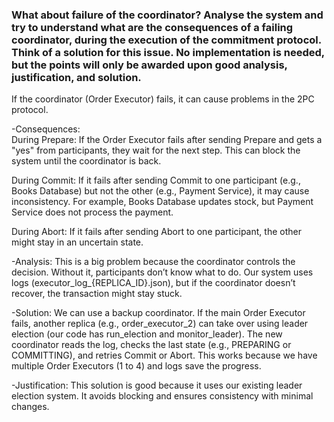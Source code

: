 ### What about failure of the coordinator? Analyse the system and try to understand what are the consequences of a failing coordinator, during the execution of the commitment protocol. Think of a solution for this issue. No implementation is needed, but the points will only be awarded upon good analysis, justification, and solution.


If the coordinator (Order Executor) fails, it can cause problems in the 2PC protocol.


-Consequences:  
During Prepare: If the Order Executor fails after sending Prepare and gets a "yes" from participants, they wait for the next step. This can block the system until the coordinator is back.


During Commit: If it fails after sending Commit to one participant (e.g., Books Database) but not the other (e.g., Payment Service), it may cause inconsistency. For example, Books Database updates stock, but Payment Service does not process the payment.


During Abort: If it fails after sending Abort to one participant, the other might stay in an uncertain state.


-Analysis: This is a big problem because the coordinator controls the decision. Without it, participants don’t know what to do. Our system uses logs (executor_log_{REPLICA_ID}.json), but if the coordinator doesn’t recover, the transaction might stay stuck.


-Solution: We can use a backup coordinator. If the main Order Executor fails, another replica (e.g., order_executor_2) can take over using leader election (our code has run_election and monitor_leader). The new coordinator reads the log, checks the last state (e.g., PREPARING or COMMITTING), and retries Commit or Abort. This works because we have multiple Order Executors (1 to 4) and logs save the progress.


-Justification: This solution is good because it uses our existing leader election system. It avoids blocking and ensures consistency with minimal changes.
